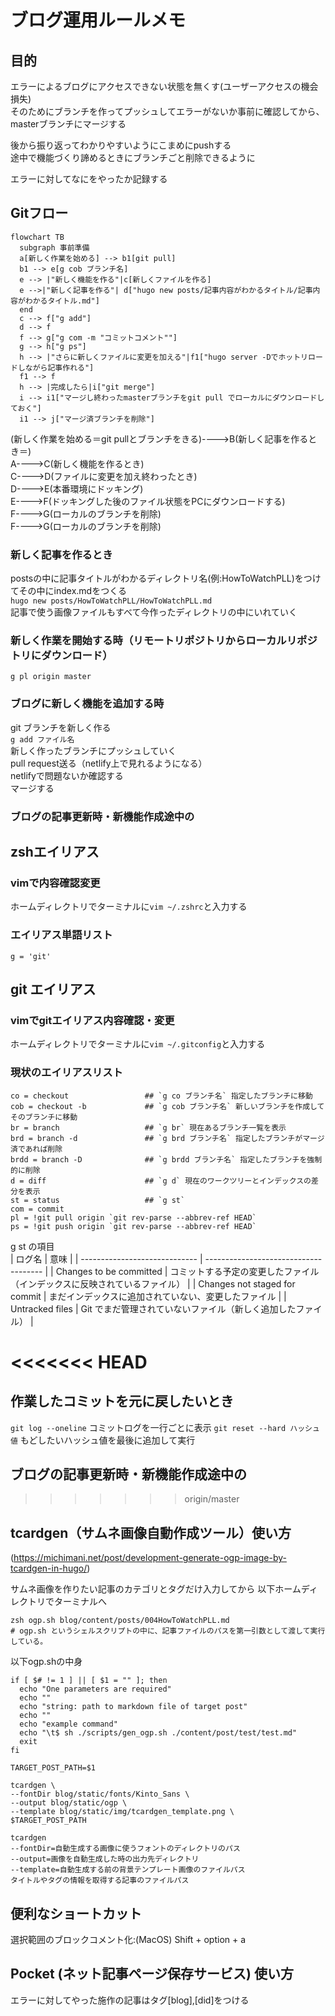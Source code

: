 # ブログ運用ルールメモ


## 目的
エラーによるブログにアクセスできない状態を無くす(ユーザーアクセスの機会損失)  
そのためにブランチを作ってプッシュしてエラーがないか事前に確認してから、masterブランチにマージする  

後から振り返ってわかりやすいようにこまめにpushする  
途中で機能づくり諦めるときにブランチごと削除できるように  

エラーに対してなにをやったか記録する 
## Gitフロー  
```mermaid
flowchart TB
  subgraph 事前準備
  a[新しく作業を始める] --> b1[git pull]
  b1 --> e[g cob ブランチ名]
  e --> |"新しく機能を作る"|c[新しくファイルを作る]
  e -->|"新しく記事を作る"| d["hugo new posts/記事内容がわかるタイトル/記事内容がわかるタイトル.md"]
  end
  c --> f["g add"]
  d --> f
  f --> g["g com -m "コミットコメント""]
  g --> h["g ps"]
  h --> |"さらに新しくファイルに変更を加える"|f1["hugo server -Dでホットリロードしながら記事作れる"]
  f1 --> f
  h --> |完成したら|i["git merge"]
  i --> i1["マージし終わったmasterブランチをgit pull でローカルにダウンロードしておく"]
  i1 --> j["マージ済ブランチを削除"]
```

(新しく作業を始める＝git pullとブランチをきる)---->B(新しく記事を作るとき＝)  
  A---->C(新しく機能を作るとき)  
  C---->D(ファイルに変更を加え終わったとき)  
  D---->E(本番環境にドッキング)  
  E---->F(ドッキングした後のファイル状態をPCにダウンロードする)  
  F---->G(ローカルのブランチを削除)  
  F---->G(ローカルのブランチを削除) 

### 新しく記事を作るとき
postsの中に記事タイトルがわかるディレクトリ名(例:HowToWatchPLL)をつけてその中にindex.mdをつくる  
`hugo new posts/HowToWatchPLL/HowToWatchPLL.md`  
記事で使う画像ファイルもすべて今作ったディレクトリの中にいれていく

### 新しく作業を開始する時（リモートリポジトリからローカルリポジトリにダウンロード）
`g pl origin master`
### ブログに新しく機能を追加する時
git ブランチを新しく作る  
`g add ファイル名`  
新しく作ったブランチにプッシュしていく  
pull request送る（netlify上で見れるようになる）  
netlifyで問題ないか確認する  
マージする  

### ブログの記事更新時・新機能作成途中の
## zshエイリアス
### vimで内容確認変更  
ホームディレクトリでターミナルに`vim ~/.zshrc`と入力する  

### エイリアス単語リスト
```
g = 'git'
```

## git エイリアス
### vimでgitエイリアス内容確認・変更
ホームディレクトリでターミナルに`vim ~/.gitconfig`と入力する

### 現状のエイリアスリスト  
```
co = checkout                 ## `g co ブランチ名` 指定したブランチに移動   
cob = checkout -b             ## `g cob ブランチ名` 新しいブランチを作成してそのブランチに移動
br = branch                   ## `g br` 現在あるブランチ一覧を表示
brd = branch -d               ## `g brd ブランチ名` 指定したブランチがマージ済であれば削除
brdd = branch -D              ## `g brdd ブランチ名` 指定したブランチを強制的に削除
d = diff                      ## `g d` 現在のワークツリーとインデックスの差分を表示
st = status                   ## `g st` 
com = commit  
pl = !git pull origin `git rev-parse --abbrev-ref HEAD`  
ps = !git push origin `git rev-parse --abbrev-ref HEAD`  
```

g st の項目  
| ログ名                           | 意味                                    |
| ----------------------------- | ------------------------------------- |
| Changes to be committed       | コミットする予定の変更したファイル（インデックスに反映されているファイル） |
| Changes not staged for commit | まだインデックスに追加されていない、変更したファイル            |
| Untracked files               | Git でまだ管理されていないファイル（新しく追加したファイル）      |  

<<<<<<< HEAD
=======
## 作業したコミットを元に戻したいとき
`git log --oneline`  コミットログを一行ごとに表示
`git reset --hard ハッシュ値` もどしたいハッシュ値を最後に追加して実行

## ブログの記事更新時・新機能作成途中の
>>>>>>> origin/master

## tcardgen（サムネ画像自動作成ツール）使い方
(https://michimani.net/post/development-generate-ogp-image-by-tcardgen-in-hugo/)  

サムネ画像を作りたい記事のカテゴリとタグだけ入力してから
以下ホームディレクトリでターミナルへ  
```
zsh ogp.sh blog/content/posts/004HowToWatchPLL.md
# ogp.sh というシェルスクリプトの中に、記事ファイルのパスを第一引数として渡して実行している。
```
以下ogp.shの中身
```
if [ $# != 1 ] || [ $1 = "" ]; then
  echo "One parameters are required"
  echo ""
  echo "string: path to markdown file of target post"
  echo ""
  echo "example command"
  echo "\t$ sh ./scripts/gen_ogp.sh ./content/post/test/test.md"
  exit
fi

TARGET_POST_PATH=$1

tcardgen \
--fontDir blog/static/fonts/Kinto_Sans \
--output blog/static/ogp \
--template blog/static/img/tcardgen_template.png \
$TARGET_POST_PATH
```
```
tcardgen 
--fontDir=自動生成する画像に使うフォントのディレクトリのパス 
--output=画像を自動生成した時の出力先ディレクトリ 
--template=自動生成する前の背景テンプレート画像のファイルパス 
タイトルやタグの情報を取得する記事のファイルパス
```

## 便利なショートカット
選択範囲のブロックコメント化:(MacOS) Shift + option + a  

## Pocket (ネット記事ページ保存サービス) 使い方
エラーに対してやった施作の記事はタグ[blog],[did]をつける  
